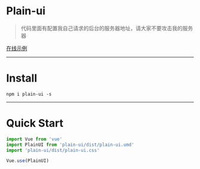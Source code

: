 # Plain-ui

> 代码里面有配置我自己请求的后台的服务器地址，请大家不要攻击我的服务器

[在线示例](http://martsforever.gitee.io/plain-ui-web/)

---
# Install


```
npm i plain-ui -s
```

---

# Quick Start

```js
import Vue from 'vue'
import PlainUI from 'plain-ui/dist/plain-ui.umd'
import 'plain-ui/dist/plain-ui.css'

Vue.use(PlainUI)
```

